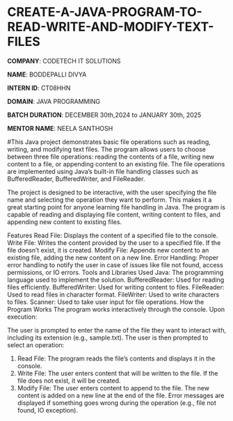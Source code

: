 # CREATE-A-JAVA-PROGRAM-TO-READ-WRITE-AND-MODIFY-TEXT-FILES

**COMPANY**: CODETECH IT SOLUTIONS 

**NAME**: BODDEPALLI DIVYA

**INTERN ID**: CT08HHN

**DOMAIN**: JAVA PROGRAMMING

**BATCH DURATION**: DECEMBER 30th,2024 to JANUARY 30th, 2025

**MENTOR NAME**: NEELA SANTHOSH

#This Java project demonstrates basic file operations such as reading, writing, and modifying text files. The program allows users to choose between three file operations: reading the contents of a file, writing new content to a file, or appending content to an existing file. The file operations are implemented using Java’s built-in file handling classes such as BufferedReader, BufferedWriter, and FileReader.

The project is designed to be interactive, with the user specifying the file name and selecting the operation they want to perform. This makes it a great starting point for anyone learning file handling in Java. The program is capable of reading and displaying file content, writing content to files, and appending new content to existing files.

Features
Read File: Displays the content of a specified file to the console.
Write File: Writes the content provided by the user to a specified file. If the file doesn’t exist, it is created.
Modify File: Appends new content to an existing file, adding the new content on a new line.
Error Handling: Proper error handling to notify the user in case of issues like file not found, access permissions, or IO errors.
Tools and Libraries Used
Java: The programming language used to implement the solution.
BufferedReader: Used for reading files efficiently.
BufferedWriter: Used for writing content to files.
FileReader: Used to read files in character format.
FileWriter: Used to write characters to files.
Scanner: Used to take user input for file operations.
How the Program Works
The program works interactively through the console. Upon execution:

The user is prompted to enter the name of the file they want to interact with, including its extension (e.g., sample.txt).
The user is then prompted to select an operation:
1. Read File: The program reads the file’s contents and displays it in the console.
2. Write File: The user enters content that will be written to the file. If the file does not exist, it will be created.
3. Modify File: The user enters content to append to the file. The new content is added on a new line at the end of the file.
Error messages are displayed if something goes wrong during the operation (e.g., file not found, IO exception).
